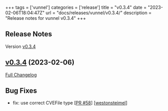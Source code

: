 +++
tags = ['vunnel']
categories = ['release']
title = "v0.3.4"
date = "2023-02-06T18:04:47Z"
url = "docs/releases/vunnel/v0.3.4/"
description = "Release notes for vunnel v0.3.4"
+++

## Release Notes

Version [v0.3.4](https://github.com/anchore/vunnel/releases/tag/v0.3.4)

## [v0.3.4](https://github.com/anchore/vunnel/tree/v0.3.4) (2023-02-06)

[Full Changelog](https://github.com/anchore/vunnel/compare/v0.3.3...v0.3.4)

## Bug Fixes

- fix: use correct CVEFile type [[PR #58](https://github.com/anchore/vunnel/pull/58)] [[westonsteimel](https://github.com/westonsteimel)]
